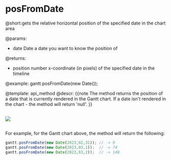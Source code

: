 posFromDate
=============
@short:gets the relative horizontal position of the specified date in the chart area
	

@params:
- date		Date	a date you want to know the position of

@returns:
- position		number		x-coordinate (in pixels) of the specified date in the timeline




@example:
gantt.posFromDate(new Date());

@template:	api_method
@descr:
{{note
The method returns the position of a date that is currently rendered in the Gantt chart. If a date isn't rendered in the chart - the method will return 'null'.
}}

<img style="padding-top:15px; padding-bottom:15px;" src="desktop/gantt_localized.png"/>

For example, for the Gantt chart above, the method will return the following:

~~~js
gantt.posFromDate(new Date(2023,02,31)); // -> 0
gantt.posFromDate(new Date(2023,03,1));  // -> 74
gantt.posFromDate(new Date(2023,03,2));  // -> 148
~~~ 
